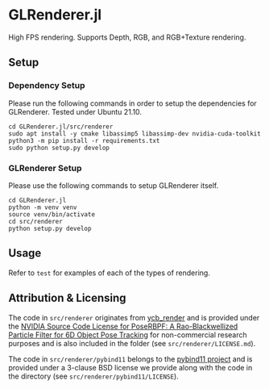 # GLRenderer.jl
High FPS rendering. Supports Depth, RGB, and RGB+Texture rendering.

## Setup

### Dependency Setup
Please run the following commands in order to setup the dependencies for GLRenderer. Tested under Ubuntu 21.10.
```shell
cd GLRenderer.jl/src/renderer
sudo apt install -y cmake libassimp5 libassimp-dev nvidia-cuda-toolkit
python3 -m pip install -r requirements.txt
sudo python setup.py develop
```

### GLRenderer Setup
Please use the following commands to setup GLRenderer itself.
```
cd GLRenderer.jl
python -m venv venv
source venv/bin/activate
cd src/renderer
python setup.py develop
```

## Usage

Refer to `test` for examples of each of the types of rendering.

## Attribution & Licensing
The code in `src/renderer` originates from [ycb_render](https://github.com/NVlabs/PoseRBPF/tree/master/ycb_render) and is provided under the [NVIDIA Source Code License for PoseRBPF: A Rao-Blackwellized Particle Filter for 6D Object Pose Tracking](https://github.com/NVlabs/PoseRBPF/blob/master/LICENSE.md) for non-commercial research purposes and is also included in the folder (see `src/renderer/LICENSE.md`).

The code in `src/renderer/pybind11` belongs to the [pybind11 project](https://github.com/pybind/pybind11) and is provided under a 3-clause BSD license we provide along with the code in the directory (see `src/renderer/pybind11/LICENSE`).
